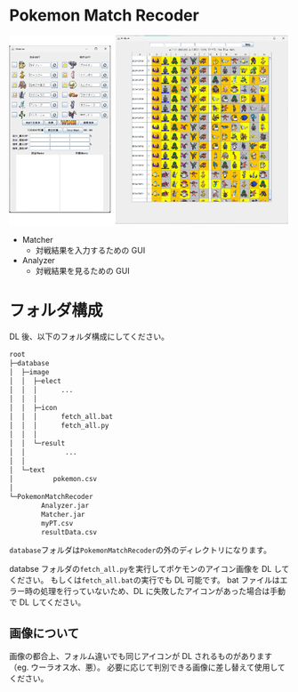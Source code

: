 # Pokemon Match Recoder

![](./img/demo.png)

- Matcher
  - 対戦結果を入力するための GUI
- Analyzer
  - 対戦結果を見るための GUI

# フォルダ構成

DL 後、以下のフォルダ構成にしてください。

```
root
├─database
│  ├─image
│  │  ├─elect
│  │  │      ...
│  │  │
│  │  ├─icon
│  │  │      fetch_all.bat
│  │  │      fetch_all.py
│  │  │
│  │  └─result
│  │          ...
│  │
│  └─text
│          pokemon.csv
│
└─PokemonMatchRecoder
        Analyzer.jar
        Matcher.jar
        myPT.csv
        resultData.csv
```

`database`フォルダは`PokemonMatchRecoder`の外のディレクトリになります。

databse フォルダの`fetch_all.py`を実行してポケモンのアイコン画像を DL してください。
もしくは`fetch_all.bat`の実行でも DL 可能です。
bat ファイルはエラー時の処理を行っていないため、DL に失敗したアイコンがあった場合は手動で DL してください。

## 画像について

画像の都合上、フォルム違いでも同じアイコンが DL されるものがあります（eg. ウーラオス水、悪）。
必要に応じて判別できる画像に差し替えて使用してください。
